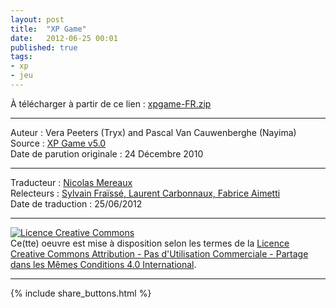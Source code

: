 ```yaml
---
layout: post
title:  "XP Game"
date:   2012-06-25 00:01
published: true
tags:
- xp
- jeu
---
```


À télécharger à partir de ce lien : [xpgame-FR.zip](https://www.dropbox.com/s/7v3qyw370rxmi79/xpgame-FR.zip?dl=0)


---
Auteur : Vera Peeters (Tryx) and Pascal Van Cauwenberghe (Nayima)  
Source : [XP Game v5.0](http://www.xp.be/xpgame/download/)  
Date de parution originale : 24 Décembre 2010  

---
Traducteur : [Nicolas Mereaux](http://www.les-traducteurs-agiles.org/traducteurs/)  
Relecteurs : [Sylvain Fraïssé, Laurent Carbonnaux, Fabrice Aimetti](http://www.les-traducteurs-agiles.org/traducteurs/)  
Date de traduction : 25/06/2012  

---

<a rel="license" href="http://creativecommons.org/licenses/by-nc-sa/4.0/"><img alt="Licence Creative Commons" style="border-width:0" src="http://i.creativecommons.org/l/by-nc-sa/4.0/88x31.png" /></a><br />Ce(tte) oeuvre est mise à disposition selon les termes de la <a rel="license" href="http://creativecommons.org/licenses/by-nc-sa/4.0/">Licence Creative Commons Attribution - Pas d'Utilisation Commerciale - Partage dans les Mêmes Conditions 4.0 International</a>.

---

{% include share_buttons.html %}
